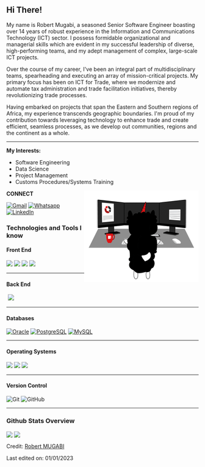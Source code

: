 Hi There!
-----

My name is Robert Mugabi, a seasoned Senior Software Engineer boasting over 14 years of robust experience in the Information and Communications Technology (ICT) sector. I possess formidable organizational and managerial skills which are evident in my successful leadership of diverse, high-performing teams, and my adept management of complex, large-scale ICT projects.

Over the course of my career, I've been an integral part of multidisciplinary teams, spearheading and executing an array of mission-critical projects. My primary focus has been on ICT for Trade, where we modernize and automate tax administration and trade facilitation initiatives, thereby revolutionizing trade processes.

Having embarked on projects that span the Eastern and Southern regions of Africa, my experience transcends geographic boundaries. I'm proud of my contribution towards leveraging technology to enhance trade and create efficient, seamless processes, as we develop out communities, regions and the continent as a whole.

-----

__My Interests:__
- Software Engineering
- Data Science
- Project Management
- Customs Procedures/Systems Training

<img align="right" width=300px alt="Unicorn" src="night_coding.gif"/>

__CONNECT__
<p align="left">
	<a href="mailto:davrobs@gmail.com"><img img src="https://img.shields.io/badge/gmail-%23EA4335.svg?style=for-the-badge&logo=gmail&logoColor=white" alt="Gmail"/></a>
	<a href="https://wa.me/+256708405053"><img src="https://img.shields.io/badge/whatsapp-%2325D366.svg?style=for-the-badge&logo=gmail&logoColor=white" alt="Whatsapp"/></a>
	<a href="https://www.linkedin.com/in/mugabi-robert-38682a45"><img src="https://img.shields.io/badge/linkedin-%2300acee.svg?color=405DE6&style=for-the-badge&logo=linkedin&logoColor=white" alt="LinkedIn"/></a>
</p>

### Technologies and Tools I know

#### Front End
<a href="#"><img src="https://img.shields.io/badge/Angular%20-%23DD0031.svg?&style=for-the-badge&logo=angular&logoColor=white"></a>
<a href="#"><img src="https://img.shields.io/badge/Vue.js-35495E?style=for-the-badge&logo=vuedotjs&logoColor=4FC08D"></a>
<a href="#"><img src="https://img.shields.io/badge/HTML5%20-%23E34F26.svg?style=for-the-badge&logo=html5&logoColor=white"></a>
<a href="#"><img src="https://img.shields.io/badge/JavaScript%20-%23F7DF1E.svg?style=for-the-badge&logo=javascript&logoColor=black"></a>

---

#### Back End
<a href="#"><img alt="" src="https://img.shields.io/badge/Java-%23150458.svg?style=for-the-badge&logo=java&logoColor=orange"></a>
<a href="#"><img src="https://img.shields.io/badge/PHP%20-%23777BB4.svg?&style=for-the-badge&logo=php&logoColor=white"></a>
<a href="#"><img alt="" src="https://img.shields.io/badge/-Python-05122A?style=for-the-badge&logo=python"></a>
<a href="#"><img alt="" src="https://img.shields.io/badge/Shell_Script-121011?style=for-the-badge&logo=gnu-bash&logoColor=white"></a>

---

#### Databases
<a href="#"><img alt="Oracle" src="https://img.shields.io/badge/Oracle-F00000.svg?style=for-the-badge&logo=oracle&logoColor=white"></a>
<a href="#"><img alt="PostgreSQL" src="https://img.shields.io/badge/PostgreSQL-316192?style=for-the-badge&logo=postgresql&logoColor=green"></a>
<a href="#"><img alt="MySQL" src="https://img.shields.io/badge/MySQL-00f.svg?style=for-the-badge&logo=mysql&logoColor=white"></a>

---

#### Operating Systems
<a href="#"><img src="https://img.shields.io/badge/Linux-FCC624?style=for-the-badge&logo=linux&logoColor=black"></a>
<a href="#"><img src="https://img.shields.io/badge/Windows-0078D6?style=for-the-badge&logo=windows&logoColor=white"></a>
<a href="https://www.oracle.com/solaris/"><img src="https://img.shields.io/badge/Solaris-E95420?style=for-the-badge&logo=ubuntu&logoColor=white"></a>

---

#### Version Control
![Git](https://img.shields.io/badge/-Git-222222?style=for-the-badge&logo=git&logoColor=F05032)
![GitHub](https://img.shields.io/badge/-GitHub-222222?style=for-the-badge&logo=github&logoColor=181717)


---

### Github Stats Overview
<img align="center" src="https://github-readme-stats.vercel.app/api?username=davrobs&show_icons=true&count_private=true&hide=stars&include_all_commits=false&theme=material-palenight" />
<img align="center" src="https://github-profile-trophy.vercel.app/?username=davrobs&theme=dracula&no-bg=true&row=1"/>

Credit: [Robert MUGABI](https://github.com/davrobs)

Last edited on: 01/01/2023
